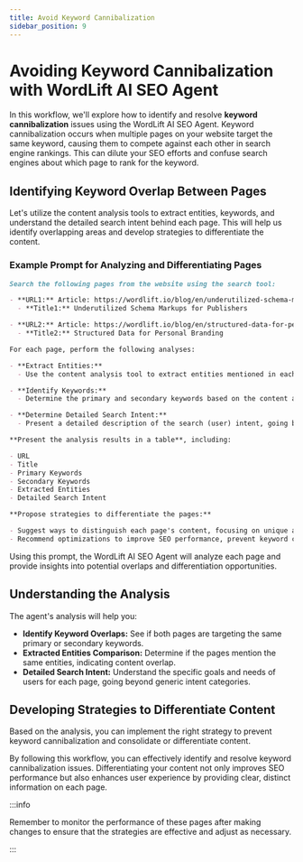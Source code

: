 ```yaml
---
title: Avoid Keyword Cannibalization
sidebar_position: 9
---
```


# Avoiding Keyword Cannibalization with WordLift AI SEO Agent

In this workflow, we'll explore how to identify and resolve **keyword cannibalization** issues using the WordLift AI SEO Agent. Keyword cannibalization occurs when multiple pages on your website target the same keyword, causing them to compete against each other in search engine rankings. This can dilute your SEO efforts and confuse search engines about which page to rank for the keyword.

## Identifying Keyword Overlap Between Pages

Let's utilize the content analysis tools to extract entities, keywords, and understand the detailed search intent behind each page. This will help us identify overlapping areas and develop strategies to differentiate the content.

### Example Prompt for Analyzing and Differentiating Pages

```md
Search the following pages from the website using the search tool:

- **URL1:** Article: https://wordlift.io/blog/en/underutilized-schema-markups-for-publishers/
  - **Title1:** Underutilized Schema Markups for Publishers

- **URL2:** Article: https://wordlift.io/blog/en/structured-data-for-personal-branding/
  - **Title2:** Structured Data for Personal Branding

For each page, perform the following analyses:

- **Extract Entities:**
  - Use the content analysis tool to extract entities mentioned in each page.

- **Identify Keywords:**
  - Determine the primary and secondary keywords based on the content and metadata.

- **Determine Detailed Search Intent:**
  - Present a detailed description of the search (user) intent, going beyond simple categories.

**Present the analysis results in a table**, including:

- URL
- Title
- Primary Keywords
- Secondary Keywords
- Extracted Entities
- Detailed Search Intent

**Propose strategies to differentiate the pages:**

- Suggest ways to distinguish each page's content, focusing on unique aspects of content, keywords, and entities.
- Recommend optimizations to improve SEO performance, prevent keyword cannibalization, and enhance user experience.
```

Using this prompt, the WordLift AI SEO Agent will analyze each page and provide insights into potential overlaps and differentiation opportunities.

## Understanding the Analysis

The agent's analysis will help you:

- **Identify Keyword Overlaps:** See if both pages are targeting the same primary or secondary keywords.
- **Extracted Entities Comparison:** Determine if the pages mention the same entities, indicating content overlap.
- **Detailed Search Intent:** Understand the specific goals and needs of users for each page, going beyond generic intent categories.

## Developing Strategies to Differentiate Content

Based on the analysis, you can implement the right strategy to prevent keyword cannibalization and consolidate or differentiate content.

By following this workflow, you can effectively identify and resolve keyword cannibalization issues. Differentiating your content not only improves SEO performance but also enhances user experience by providing clear, distinct information on each page.

:::info

Remember to monitor the performance of these pages after making changes to ensure that the strategies are effective and adjust as necessary.

:::
